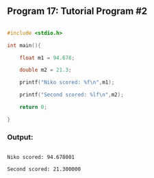 ## Program 17: Tutorial Program #2

```c 

#include <stdio.h>

int main(){

    float m1 = 94.678;

    double m2 = 21.3;

    printf("Niko scored: %f\n",m1);

    printf("Second scored: %lf\n",m2);

    return 0;

}

```

### Output:

```

Niko scored: 94.678001

Second scored: 21.300000

```

